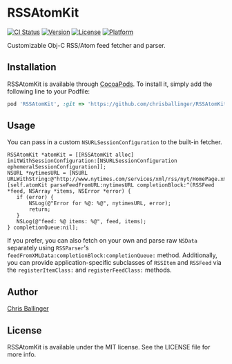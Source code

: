 # RSSAtomKit

[![CI Status](http://img.shields.io/travis/chrisballinger/RSSAtomKit.svg?style=flat)](https://travis-ci.org/chrisballinger/RSSAtomKit)
[![Version](https://img.shields.io/cocoapods/v/RSSAtomKit.svg?style=flat)](http://cocoadocs.org/docsets/RSSAtomKit)
[![License](https://img.shields.io/cocoapods/l/RSSAtomKit.svg?style=flat)](http://cocoadocs.org/docsets/RSSAtomKit)
[![Platform](https://img.shields.io/cocoapods/p/RSSAtomKit.svg?style=flat)](http://cocoadocs.org/docsets/RSSAtomKit)

Customizable Obj-C RSS/Atom feed fetcher and parser.

## Installation

RSSAtomKit is available through [CocoaPods](http://cocoapods.org). To install
it, simply add the following line to your Podfile:

```ruby
pod 'RSSAtomKit', :git => 'https://github.com/chrisballinger/RSSAtomKit.git'
```
    
## Usage

You can pass in a custom `NSURLSessionConfiguration` to the built-in fetcher.

```obj-c
RSSAtomKit *atomKit = [[RSSAtomKit alloc] initWithSessionConfiguration:[NSURLSessionConfiguration ephemeralSessionConfiguration]];
NSURL *nytimesURL = [NSURL URLWithString:@"http://www.nytimes.com/services/xml/rss/nyt/HomePage.xml"];
[self.atomKit parseFeedFromURL:nytimesURL completionBlock:^(RSSFeed *feed, NSArray *items, NSError *error) {
   if (error) {
       NSLog(@"Error for %@: %@", nytimesURL, error);
       return;
   }
   NSLog(@"feed: %@ items: %@", feed, items);
} completionQueue:nil];
```

If you prefer, you can also fetch on your own and parse raw `NSData` separately using `RSSParser`'s `feedFromXMLData:completionBlock:completionQueue:` method. Additionally, you can provide application-specific subclasses of `RSSItem` and `RSSFeed` via the `registerItemClass:` and `registerFeedClass:` methods.

## Author

[Chris Ballinger](https://github.com/chrisballinger)

## License

RSSAtomKit is available under the MIT license. See the LICENSE file for more info.

